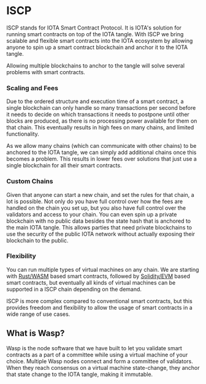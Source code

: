 # ISCP

ISCP stands for IOTA Smart Contract Protocol. It is IOTA's solution for running smart contracts on top of the IOTA tangle. With ISCP we bring scalable and flexible smart contracts into the IOTA ecosystem by allowing anyone to spin up a smart contract blockchain and anchor it to the IOTA tangle. 

Allowing multiple blockchains to anchor to the tangle will solve several problems with smart contracts.

### Scaling and Fees

Due to the ordered structure and execution time of a smart contract, a single blockchain can only handle so many transactions per second before it needs to decide on which transactions it needs to postpone until other blocks are produced, as there is no processing power available for them on that chain. This eventually results in high fees on many chains, and limited functionality. 

As we allow many chains (which can communicate with other chains) to be anchored to the IOTA tangle, we can simply add additional chains once this becomes a problem. This results in lower fees over solutions that just use a single blockchain for all their smart contracts. 

### Custom Chains

Given that anyone can start a new chain, and set the rules for that chain, a lot is possible. Not only do you have full control over how the fees are handled on the chain you set up, but you also have full control over the validators and access to your chain. You can even spin up a private blockchain with no public data besides the state hash that is anchored to the main IOTA tangle. This allows parties that need private blockchains to use the security of the public IOTA network without actually exposing their blockchain to the public.

### Flexibility

You can run multiple types of virtual machines on any chain. We are starting with [Rust/WASM](https://rustwasm.github.io/docs/book/) based smart contracts, followed by [Solidity/EVM](https://docs.soliditylang.org/en/v0.8.6/) based smart contracts, but eventually all kinds of virtual machines can be supported in a ISCP chain depending on the demand. 

ISCP is more complex compared to conventional smart contracts, but this provides freedom and flexibility to allow the usage of smart contracts in a wide range of use cases.

## What is Wasp?

Wasp is the node software that we have built to let you validate smart contracts as a part of a committee while using a virtual machine of your choice. Multiple Wasp nodes connect and form a committee of validators. When they reach consensus on a virtual machine state-change, they anchor that state change to the IOTA tangle, making it immutable. 

